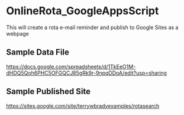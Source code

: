 OnlineRota_GoogleAppsScript
===========================

This will create a rota e-mail reminder and publish to Google Sites as a webpage

## Sample Data File
https://docs.google.com/spreadsheets/d/1TkEeO1M-dHDQ5Qoh6PHC5OFGQCJ85gRk9r-9npqDDoA/edit?usp=sharing

## Sample Published Site
https://sites.google.com/site/terrywbradyexamples/rotasearch
